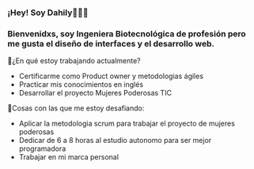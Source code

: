 ### ¡Hey! Soy Dahily👩🏻‍💻
### Bienvenidxs, soy Ingeniera Biotecnológica de profesión pero me gusta el diseño de interfaces y el desarrollo web.
💜¿En qué estoy trabajando actualmente?
<ul>
<li>Certificarme como Product owner y metodologias ágiles</li>
<li>Practicar mis conocimientos en inglés</li>
<li>Desarrollar el proyecto Mujeres Poderosas TIC </li>
</ul>
💜Cosas con las que me estoy desafiando:
<ul>
<li>Aplicar la metodologia scrum para trabajar el proyecto de mujeres poderosas</li>
<li>Dedicar de 6 a 8 horas al estudio autonomo para ser mejor programadora</li>
<li>Trabajar en mi marca personal</li>
 </ul>


<!--
**dahilykm/dahilykm** is a ✨ _special_ ✨ repository because its `README.md` (this file) appears on your GitHub profile.




- 🌱 I’m currently learning ...
- 👯 I’m looking to collaborate on ...
- 🤔 I’m looking for help with ...
- 💬 Ask me about ...
- 📫 How to reach me: ...
- 😄 Pronouns: ...
- ⚡ Fun fact: ...
-->
